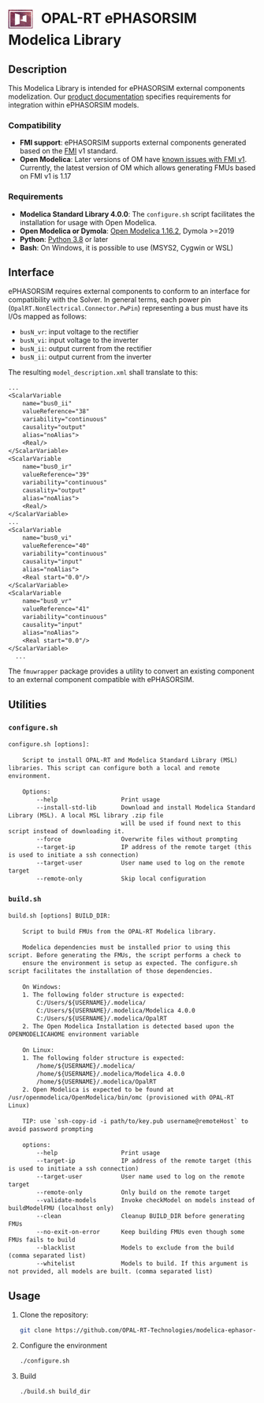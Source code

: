 <h1>
  <img src="./assets/eph.png" alt="MOC Logo" width="50" style="vertical-align: middle; margin-right: 10px;" />
  OPAL-RT ePHASORSIM Modelica Library
</h1>

## Description

This Modelica Library is intended for ePHASORSIM external components modelization. Our [product documentation](https://opal-rt.atlassian.net/wiki/spaces/PEUD/pages/144438461/Modelica+Based+Library) specifies requirements for integration within ePHASORSIM models. 

### Compatibility

- **FMI support**: ePHASORSIM supports external components generated based on the [FMI](https://fmi-standard.org/) v1 standard.
- **Open Modelica**: Later versions of OM have [known issues with FMI v1](https://github.com/OpenModelica/OpenModelica/issues/6143). Currently, the latest version of OM which allows generating FMUs based on FMI v1 is 1.17

### Requirements

* **Modelica Standard Library 4.0.0**: The `configure.sh` script facilitates the installation for usage with Open Modelica.
* **Open Modelica or Dymola**: [Open Modelica 1.16.2](https://build.openmodelica.org/omc/builds/windows/releases/1.16/2/64bit/OpenModelica-v1.16.2-64bit.exe), Dymola >=2019
* **Python**: [Python 3.8](https://www.python.org/downloads/) or later
* **Bash**: On Windows, it is possible to use (MSYS2, Cygwin or WSL)

## Interface

ePHASORSIM requires external components to conform to an interface for compatibility with the Solver. In general terms, each power pin (`OpalRT.NonElectrical.Connector.PwPin`) representing a bus must have its I/Os mapped as follows:
* `busN_vr`: input voltage to the rectifier 
* `busN_vi`: input voltage to the inverter
* `busN_ii`: output current from the rectifier
* `busN_ii`: output current from the inverter

The resulting `model_description.xml` shall translate to this:
```
...
<ScalarVariable
    name="bus0_ii"
    valueReference="38"
    variability="continuous"
    causality="output"
    alias="noAlias">
    <Real/>
</ScalarVariable>
<ScalarVariable
    name="bus0_ir"
    valueReference="39"
    variability="continuous"
    causality="output"
    alias="noAlias">
    <Real/>
</ScalarVariable>
...
<ScalarVariable
    name="bus0_vi"
    valueReference="40"
    variability="continuous"
    causality="input"
    alias="noAlias">
    <Real start="0.0"/>
</ScalarVariable>
<ScalarVariable
    name="bus0_vr"
    valueReference="41"
    variability="continuous"
    causality="input"
    alias="noAlias">
    <Real start="0.0"/>
</ScalarVariable>
  ...
```

The `fmuwrapper` package provides a utility to convert an existing component to an external component compatible with ePHASORSIM.

## Utilities

### `configure.sh`

```
configure.sh [options]:

    Script to install OPAL-RT and Modelica Standard Library (MSL) libraries. This script can configure both a local and remote environment.

    Options:
        --help                  Print usage
        --install-std-lib       Download and install Modelica Standard Library (MSL). A local MSL library .zip file
                                will be used if found next to this script instead of downloading it.
        --force                 Overwrite files without prompting
        --target-ip             IP address of the remote target (this is used to initiate a ssh connection)
        --target-user           User name used to log on the remote target
        --remote-only           Skip local configuration
```

### `build.sh`

```
build.sh [options] BUILD_DIR:

    Script to build FMUs from the OPAL-RT Modelica library.

    Modelica dependencies must be installed prior to using this script. Before generating the FMUs, the script performs a check to
    ensure the environment is setup as expected. The configure.sh script facilitates the installation of those dependencies.

    On Windows:
    1. The following folder structure is expected:
        C:/Users/${USERNAME}/.modelica/
        C:/Users/${USERNAME}/.modelica/Modelica 4.0.0
        C:/Users/${USERNAME}/.modelica/OpalRT
    2. The Open Modelica Installation is detected based upon the OPENMODELICAHOME environment variable

    On Linux:
    1. The following folder structure is expected:
        /home/${USERNAME}/.modelica/
        /home/${USERNAME}/.modelica/Modelica 4.0.0
        /home/${USERNAME}/.modelica/OpalRT
    2. Open Modelica is expected to be found at /usr/openmodelica/OpenModelica/bin/omc (provisioned with OPAL-RT Linux)

    TIP: use `ssh-copy-id -i path/to/key.pub username@remoteHost` to avoid password prompting

    options:
        --help                  Print usage
        --target-ip             IP address of the remote target (this is used to initiate a ssh connection)
        --target-user           User name used to log on the remote target
        --remote-only           Only build on the remote target
        --validate-models       Invoke checkModel on models instead of buildModelFMU (localhost only)
        --clean                 Cleanup BUILD_DIR before generating FMUs
        --no-exit-on-error      Keep building FMUs even though some FMUs fails to build
        --blacklist             Models to exclude from the build (comma separated list)
        --whitelist             Models to build. If this argument is not provided, all models are built. (comma separated list)
```

## Usage

1. Clone the repository:
   ```bash
   git clone https://github.com/OPAL-RT-Technologies/modelica-ephasor-components.git
   ```

2. Configure the environment
    ```bash
   ./configure.sh
   ```

2. Build
    ```bash
   ./build.sh build_dir
   ```




   
